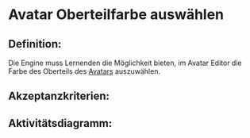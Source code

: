 # Avatar Oberteilfarbe auswählen


## Definition:

Die Engine muss Lernenden die Möglichkeit bieten, im Avatar Editor die Farbe des Oberteils des [Avatars](Avatar-GE.md) auszuwählen.


## Akzeptanzkriterien:


## Aktivitätsdiagramm:


